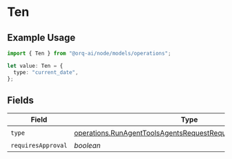 # Ten

## Example Usage

```typescript
import { Ten } from "@orq-ai/node/models/operations";

let value: Ten = {
  type: "current_date",
};
```

## Fields

| Field                                                                                                                                            | Type                                                                                                                                             | Required                                                                                                                                         | Description                                                                                                                                      |
| ------------------------------------------------------------------------------------------------------------------------------------------------ | ------------------------------------------------------------------------------------------------------------------------------------------------ | ------------------------------------------------------------------------------------------------------------------------------------------------ | ------------------------------------------------------------------------------------------------------------------------------------------------ |
| `type`                                                                                                                                           | [operations.RunAgentToolsAgentsRequestRequestBodySettings10Type](../../models/operations/runagenttoolsagentsrequestrequestbodysettings10type.md) | :heavy_check_mark:                                                                                                                               | N/A                                                                                                                                              |
| `requiresApproval`                                                                                                                               | *boolean*                                                                                                                                        | :heavy_minus_sign:                                                                                                                               | N/A                                                                                                                                              |